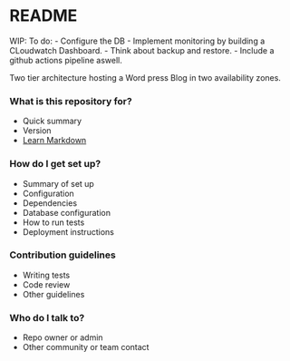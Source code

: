 # README #

WIP:
    To do:
        - Configure the DB
        - Implement monitoring by building a CLoudwatch Dashboard.
        - Think about backup and restore.
        - Include a github actions pipeline aswell.

Two tier architecture hosting a Word press Blog in two availability zones.


### What is this repository for? ###

* Quick summary
* Version
* [Learn Markdown](https://bitbucket.org/tutorials/markdowndemo)

### How do I get set up? ###

* Summary of set up
* Configuration
* Dependencies
* Database configuration
* How to run tests
* Deployment instructions

### Contribution guidelines ###

* Writing tests
* Code review
* Other guidelines

### Who do I talk to? ###

* Repo owner or admin
* Other community or team contact